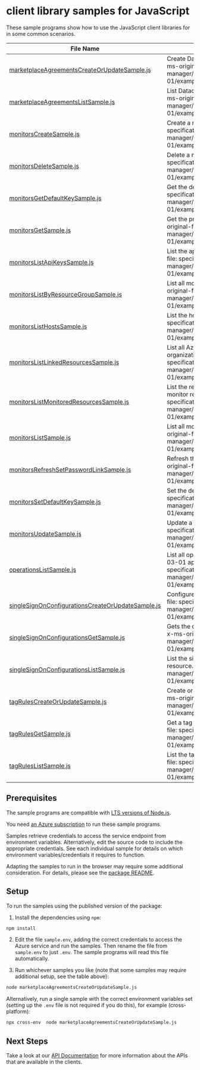 # client library samples for JavaScript

These sample programs show how to use the JavaScript client libraries for in some common scenarios.

| **File Name**                                                                                       | **Description**                                                                                                                                                                                                                |
| --------------------------------------------------------------------------------------------------- | ------------------------------------------------------------------------------------------------------------------------------------------------------------------------------------------------------------------------------ |
| [marketplaceAgreementsCreateOrUpdateSample.js][marketplaceagreementscreateorupdatesample]           | Create Datadog marketplace agreement in the subscription. x-ms-original-file: specification/datadog/resource-manager/Microsoft.Datadog/stable/2021-03-01/examples/MarketplaceAgreements_Create.json                            |
| [marketplaceAgreementsListSample.js][marketplaceagreementslistsample]                               | List Datadog marketplace agreements in the subscription. x-ms-original-file: specification/datadog/resource-manager/Microsoft.Datadog/stable/2021-03-01/examples/MarketplaceAgreements_List.json                               |
| [monitorsCreateSample.js][monitorscreatesample]                                                     | Create a monitor resource. x-ms-original-file: specification/datadog/resource-manager/Microsoft.Datadog/stable/2021-03-01/examples/Monitors_Create.json                                                                        |
| [monitorsDeleteSample.js][monitorsdeletesample]                                                     | Delete a monitor resource. x-ms-original-file: specification/datadog/resource-manager/Microsoft.Datadog/stable/2021-03-01/examples/Monitors_Delete.json                                                                        |
| [monitorsGetDefaultKeySample.js][monitorsgetdefaultkeysample]                                       | Get the default api key. x-ms-original-file: specification/datadog/resource-manager/Microsoft.Datadog/stable/2021-03-01/examples/ApiKeys_GetDefaultKey.json                                                                    |
| [monitorsGetSample.js][monitorsgetsample]                                                           | Get the properties of a specific monitor resource. x-ms-original-file: specification/datadog/resource-manager/Microsoft.Datadog/stable/2021-03-01/examples/Monitors_Get.json                                                   |
| [monitorsListApiKeysSample.js][monitorslistapikeyssample]                                           | List the api keys for a given monitor resource. x-ms-original-file: specification/datadog/resource-manager/Microsoft.Datadog/stable/2021-03-01/examples/ApiKeys_List.json                                                      |
| [monitorsListByResourceGroupSample.js][monitorslistbyresourcegroupsample]                           | List all monitors under the specified resource group. x-ms-original-file: specification/datadog/resource-manager/Microsoft.Datadog/stable/2021-03-01/examples/Monitors_ListByResourceGroup.json                                |
| [monitorsListHostsSample.js][monitorslisthostssample]                                               | List the hosts for a given monitor resource. x-ms-original-file: specification/datadog/resource-manager/Microsoft.Datadog/stable/2021-03-01/examples/Hosts_List.json                                                           |
| [monitorsListLinkedResourcesSample.js][monitorslistlinkedresourcessample]                           | List all Azure resources associated to the same Datadog organization as the target resource. x-ms-original-file: specification/datadog/resource-manager/Microsoft.Datadog/stable/2021-03-01/examples/LinkedResources_List.json |
| [monitorsListMonitoredResourcesSample.js][monitorslistmonitoredresourcessample]                     | List the resources currently being monitored by the Datadog monitor resource. x-ms-original-file: specification/datadog/resource-manager/Microsoft.Datadog/stable/2021-03-01/examples/MonitoredResources_List.json             |
| [monitorsListSample.js][monitorslistsample]                                                         | List all monitors under the specified subscription. x-ms-original-file: specification/datadog/resource-manager/Microsoft.Datadog/stable/2021-03-01/examples/Monitors_List.json                                                 |
| [monitorsRefreshSetPasswordLinkSample.js][monitorsrefreshsetpasswordlinksample]                     | Refresh the set password link and return a latest one. x-ms-original-file: specification/datadog/resource-manager/Microsoft.Datadog/stable/2021-03-01/examples/RefreshSetPassword_Get.json                                     |
| [monitorsSetDefaultKeySample.js][monitorssetdefaultkeysample]                                       | Set the default api key. x-ms-original-file: specification/datadog/resource-manager/Microsoft.Datadog/stable/2021-03-01/examples/ApiKeys_SetDefaultKey.json                                                                    |
| [monitorsUpdateSample.js][monitorsupdatesample]                                                     | Update a monitor resource. x-ms-original-file: specification/datadog/resource-manager/Microsoft.Datadog/stable/2021-03-01/examples/Monitors_Update.json                                                                        |
| [operationsListSample.js][operationslistsample]                                                     | List all operations provided by Microsoft.Datadog for the 2021-03-01 api version. x-ms-original-file: specification/datadog/resource-manager/Microsoft.Datadog/stable/2021-03-01/examples/Operations_List.json                 |
| [singleSignOnConfigurationsCreateOrUpdateSample.js][singlesignonconfigurationscreateorupdatesample] | Configures single-sign-on for this resource. x-ms-original-file: specification/datadog/resource-manager/Microsoft.Datadog/stable/2021-03-01/examples/SingleSignOnConfigurations_CreateOrUpdate.json                            |
| [singleSignOnConfigurationsGetSample.js][singlesignonconfigurationsgetsample]                       | Gets the datadog single sign-on resource for the given Monitor. x-ms-original-file: specification/datadog/resource-manager/Microsoft.Datadog/stable/2021-03-01/examples/SingleSignOnConfigurations_Get.json                    |
| [singleSignOnConfigurationsListSample.js][singlesignonconfigurationslistsample]                     | List the single sign-on configurations for a given monitor resource. x-ms-original-file: specification/datadog/resource-manager/Microsoft.Datadog/stable/2021-03-01/examples/SingleSignOnConfigurations_List.json              |
| [tagRulesCreateOrUpdateSample.js][tagrulescreateorupdatesample]                                     | Create or update a tag rule set for a given monitor resource. x-ms-original-file: specification/datadog/resource-manager/Microsoft.Datadog/stable/2021-03-01/examples/TagRules_CreateOrUpdate.json                             |
| [tagRulesGetSample.js][tagrulesgetsample]                                                           | Get a tag rule set for a given monitor resource. x-ms-original-file: specification/datadog/resource-manager/Microsoft.Datadog/stable/2021-03-01/examples/TagRules_Get.json                                                     |
| [tagRulesListSample.js][tagruleslistsample]                                                         | List the tag rules for a given monitor resource. x-ms-original-file: specification/datadog/resource-manager/Microsoft.Datadog/stable/2021-03-01/examples/TagRules_List.json                                                    |

## Prerequisites

The sample programs are compatible with [LTS versions of Node.js](https://github.com/nodejs/release#release-schedule).

You need [an Azure subscription][freesub] to run these sample programs.

Samples retrieve credentials to access the service endpoint from environment variables. Alternatively, edit the source code to include the appropriate credentials. See each individual sample for details on which environment variables/credentials it requires to function.

Adapting the samples to run in the browser may require some additional consideration. For details, please see the [package README][package].

## Setup

To run the samples using the published version of the package:

1. Install the dependencies using `npm`:

```bash
npm install
```

2. Edit the file `sample.env`, adding the correct credentials to access the Azure service and run the samples. Then rename the file from `sample.env` to just `.env`. The sample programs will read this file automatically.

3. Run whichever samples you like (note that some samples may require additional setup, see the table above):

```bash
node marketplaceAgreementsCreateOrUpdateSample.js
```

Alternatively, run a single sample with the correct environment variables set (setting up the `.env` file is not required if you do this), for example (cross-platform):

```bash
npx cross-env  node marketplaceAgreementsCreateOrUpdateSample.js
```

## Next Steps

Take a look at our [API Documentation][apiref] for more information about the APIs that are available in the clients.

[marketplaceagreementscreateorupdatesample]: https://github.com/Azure/azure-sdk-for-js/blob/main/sdk/datadog/arm-datadog/samples/v3/javascript/marketplaceAgreementsCreateOrUpdateSample.js
[marketplaceagreementslistsample]: https://github.com/Azure/azure-sdk-for-js/blob/main/sdk/datadog/arm-datadog/samples/v3/javascript/marketplaceAgreementsListSample.js
[monitorscreatesample]: https://github.com/Azure/azure-sdk-for-js/blob/main/sdk/datadog/arm-datadog/samples/v3/javascript/monitorsCreateSample.js
[monitorsdeletesample]: https://github.com/Azure/azure-sdk-for-js/blob/main/sdk/datadog/arm-datadog/samples/v3/javascript/monitorsDeleteSample.js
[monitorsgetdefaultkeysample]: https://github.com/Azure/azure-sdk-for-js/blob/main/sdk/datadog/arm-datadog/samples/v3/javascript/monitorsGetDefaultKeySample.js
[monitorsgetsample]: https://github.com/Azure/azure-sdk-for-js/blob/main/sdk/datadog/arm-datadog/samples/v3/javascript/monitorsGetSample.js
[monitorslistapikeyssample]: https://github.com/Azure/azure-sdk-for-js/blob/main/sdk/datadog/arm-datadog/samples/v3/javascript/monitorsListApiKeysSample.js
[monitorslistbyresourcegroupsample]: https://github.com/Azure/azure-sdk-for-js/blob/main/sdk/datadog/arm-datadog/samples/v3/javascript/monitorsListByResourceGroupSample.js
[monitorslisthostssample]: https://github.com/Azure/azure-sdk-for-js/blob/main/sdk/datadog/arm-datadog/samples/v3/javascript/monitorsListHostsSample.js
[monitorslistlinkedresourcessample]: https://github.com/Azure/azure-sdk-for-js/blob/main/sdk/datadog/arm-datadog/samples/v3/javascript/monitorsListLinkedResourcesSample.js
[monitorslistmonitoredresourcessample]: https://github.com/Azure/azure-sdk-for-js/blob/main/sdk/datadog/arm-datadog/samples/v3/javascript/monitorsListMonitoredResourcesSample.js
[monitorslistsample]: https://github.com/Azure/azure-sdk-for-js/blob/main/sdk/datadog/arm-datadog/samples/v3/javascript/monitorsListSample.js
[monitorsrefreshsetpasswordlinksample]: https://github.com/Azure/azure-sdk-for-js/blob/main/sdk/datadog/arm-datadog/samples/v3/javascript/monitorsRefreshSetPasswordLinkSample.js
[monitorssetdefaultkeysample]: https://github.com/Azure/azure-sdk-for-js/blob/main/sdk/datadog/arm-datadog/samples/v3/javascript/monitorsSetDefaultKeySample.js
[monitorsupdatesample]: https://github.com/Azure/azure-sdk-for-js/blob/main/sdk/datadog/arm-datadog/samples/v3/javascript/monitorsUpdateSample.js
[operationslistsample]: https://github.com/Azure/azure-sdk-for-js/blob/main/sdk/datadog/arm-datadog/samples/v3/javascript/operationsListSample.js
[singlesignonconfigurationscreateorupdatesample]: https://github.com/Azure/azure-sdk-for-js/blob/main/sdk/datadog/arm-datadog/samples/v3/javascript/singleSignOnConfigurationsCreateOrUpdateSample.js
[singlesignonconfigurationsgetsample]: https://github.com/Azure/azure-sdk-for-js/blob/main/sdk/datadog/arm-datadog/samples/v3/javascript/singleSignOnConfigurationsGetSample.js
[singlesignonconfigurationslistsample]: https://github.com/Azure/azure-sdk-for-js/blob/main/sdk/datadog/arm-datadog/samples/v3/javascript/singleSignOnConfigurationsListSample.js
[tagrulescreateorupdatesample]: https://github.com/Azure/azure-sdk-for-js/blob/main/sdk/datadog/arm-datadog/samples/v3/javascript/tagRulesCreateOrUpdateSample.js
[tagrulesgetsample]: https://github.com/Azure/azure-sdk-for-js/blob/main/sdk/datadog/arm-datadog/samples/v3/javascript/tagRulesGetSample.js
[tagruleslistsample]: https://github.com/Azure/azure-sdk-for-js/blob/main/sdk/datadog/arm-datadog/samples/v3/javascript/tagRulesListSample.js
[apiref]: https://docs.microsoft.com/javascript/api/@azure/arm-datadog?view=azure-node-preview
[freesub]: https://azure.microsoft.com/free/
[package]: https://github.com/Azure/azure-sdk-for-js/tree/main/sdk/datadog/arm-datadog/README.md